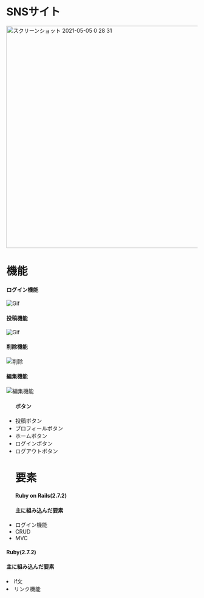 <h1>SNSサイト</h1>

<img width="585" alt="スクリーンショット 2021-05-05 0 28 31" src="https://user-images.githubusercontent.com/66195678/117028715-eebbf000-ad38-11eb-82b3-0b77f85e6d1d.png">

<h1>機能</h1>

<h4>ログイン機能</h4>

![Gif](https://user-images.githubusercontent.com/66195678/117164166-53da1900-adff-11eb-9468-8e2fdc850d87.gif)


<h4>投稿機能</h4>

![Gif](https://user-images.githubusercontent.com/66195678/117167594-5be78800-ae02-11eb-95e2-2eb1a1df90f0.gif)

<h4>削除機能</h4>

![削除](https://user-images.githubusercontent.com/66195678/118457972-3e38ed80-b735-11eb-8f8f-563c450c76c0.gif)

<h4>編集機能</h4>

![編集機能](https://user-images.githubusercontent.com/66195678/118459611-dedbdd00-b736-11eb-9add-d98967b05472.gif)

<ul>
  <h4>ボタン</h4>
  <li>投稿ボタン</li>
  <li>プロフィールボタン</li>
  <li>ホームボタン</li>
  <li>ログインボタン</li>
  <li>ログアウトボタン</li>
</ul>


<ul>
  <h1>要素</h1>
  <h4>Ruby on Rails(2.7.2)</h4>
  <h4>主に組み込んだ要素</h4>
  <li>ログイン機能</li>
  <li>CRUD</li>
  <li>MVC</li>
</ul>
</ul> 
  <h4>Ruby(2.7.2)</h4>
  <h4>主に組み込んだ要素</h4>
  <li>if文</li>
  <li>リンク機能</li>
</ul> 
